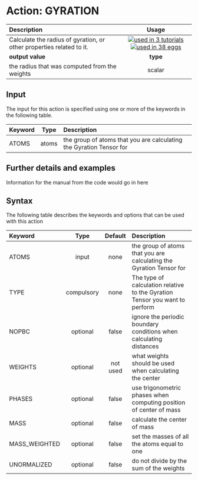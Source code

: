 # Action: GYRATION

| Description    | Usage |
|:--------|:--------:|
| Calculate the radius of gyration, or other properties related to it. | [![used in 3 tutorials](https://img.shields.io/badge/tutorials-3-green.svg)](https://www.plumed-tutorials.org/browse.html?search=GYRATION)[![used in 38 eggs](https://img.shields.io/badge/nest-38-green.svg)](https://www.plumed-nest.org/browse.html?search=GYRATION)|
 | **output value** | **type** |
| the radius that was computed from the weights | scalar |

## Input

The input for this action is specified using one or more of the keywords in the following table.

| Keyword |  Type | Description |
|:--------|:------:|:-----------|
| ATOMS | atoms | the group of atoms that you are calculating the Gyration Tensor for |


## Further details and examples 
Information for the manual from the code would go in here 
## Syntax 
The following table describes the keywords and options that can be used with this action 

| Keyword | Type | Default | Description |
|:-------|:----:|:-------:|:-----------|
| ATOMS | input | none | the group of atoms that you are calculating the Gyration Tensor for |
| TYPE | compulsory | none |  The type of calculation relative to the Gyration Tensor you want to perform |
| NOPBC | optional | false |  ignore the periodic boundary conditions when calculating distances |
| WEIGHTS | optional | not used | what weights should be used when calculating the center |
| PHASES | optional | false |  use trigonometric phases when computing position of center of mass |
| MASS | optional | false |  calculate the center of mass |
| MASS_WEIGHTED | optional | false |  set the masses of all the atoms equal to one |
| UNORMALIZED | optional | false |  do not divide by the sum of the weights |
